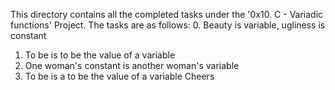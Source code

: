 This directory contains all the completed tasks under the '0x10. C - Variadic functions' Project. The tasks are as follows:
0. Beauty is variable, ugliness is constant
1. To be is to be the value of a variable
2. One woman's constant is another woman's variable
3. To be is a to be the value of a variable
Cheers
